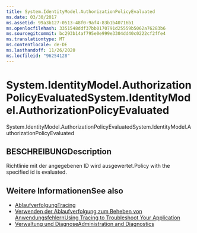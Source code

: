 ```yaml
---
title: System.IdentityModel.AuthorizationPolicyEvaluated
ms.date: 03/30/2017
ms.assetid: 99a3b127-0513-48f0-9af4-83b1b40716b1
ms.openlocfilehash: 3351548ddf37bb0170791d25559b5062a76283b6
ms.sourcegitcommit: bc293b14af795e0e999e3304dd40c0222cf2ffe4
ms.translationtype: MT
ms.contentlocale: de-DE
ms.lasthandoff: 11/26/2020
ms.locfileid: "96254128"
---
```

# <a name="systemidentitymodelauthorizationpolicyevaluated"></a><span data-ttu-id="db677-102">System.IdentityModel.AuthorizationPolicyEvaluated</span><span class="sxs-lookup"><span data-stu-id="db677-102">System.IdentityModel.AuthorizationPolicyEvaluated</span></span>

<span data-ttu-id="db677-103">System.IdentityModel.AuthorizationPolicyEvaluated</span><span class="sxs-lookup"><span data-stu-id="db677-103">System.IdentityModel.AuthorizationPolicyEvaluated</span></span>  
  
## <a name="description"></a><span data-ttu-id="db677-104">BESCHREIBUNG</span><span class="sxs-lookup"><span data-stu-id="db677-104">Description</span></span>  

 <span data-ttu-id="db677-105">Richtlinie mit der angegebenen ID wird ausgewertet.</span><span class="sxs-lookup"><span data-stu-id="db677-105">Policy with the specified id is evaluated.</span></span>  
  
## <a name="see-also"></a><span data-ttu-id="db677-106">Weitere Informationen</span><span class="sxs-lookup"><span data-stu-id="db677-106">See also</span></span>

- [<span data-ttu-id="db677-107">Ablaufverfolgung</span><span class="sxs-lookup"><span data-stu-id="db677-107">Tracing</span></span>](index.md)
- [<span data-ttu-id="db677-108">Verwenden der Ablaufverfolgung zum Beheben von Anwendungsfehlern</span><span class="sxs-lookup"><span data-stu-id="db677-108">Using Tracing to Troubleshoot Your Application</span></span>](using-tracing-to-troubleshoot-your-application.md)
- [<span data-ttu-id="db677-109">Verwaltung und Diagnose</span><span class="sxs-lookup"><span data-stu-id="db677-109">Administration and Diagnostics</span></span>](../index.md)
